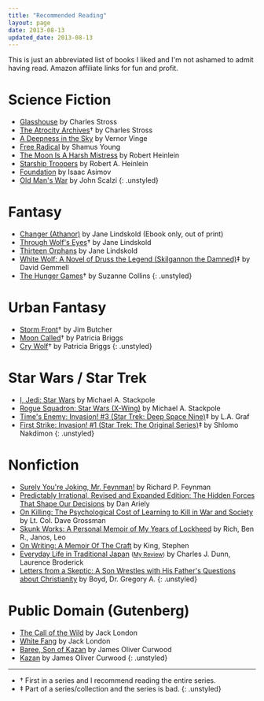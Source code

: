 ```yaml
---
title: "Recommended Reading"
layout: page
date: 2013-08-13
updated_date: 2013-08-13
---
```


This is just an abbreviated list of books I liked and I'm not ashamed to admit having read.
Amazon affiliate links for fun and profit. 

# Science Fiction
* [Glasshouse](http://amzn.to/16KeS7w) by Charles Stross
* [The Atrocity Archives](http://amzn.to/16ahXP4)&dagger; by Charles Stross
* [A Deepness in the Sky](http://amzn.to/16ai8Ki) by Vernor Vinge
* [Free Radical](http://www.shamusyoung.com/shocked/) by Shamus Young
* [The Moon Is A Harsh Mistress](http://amzn.to/19hi64z) by Robert Heinlein
* [Starship Troopers](http://amzn.to/14arYZo) by Robert A. Heinlein
* [Foundation](http://amzn.to/13znSdo) by Isaac Asimov
* [Old Man's War](http://amzn.to/13znWd8) by John Scalzi
{: .unstyled}

# Fantasy
* [Changer (Athanor)](http://amzn.to/16aioZH) by Jane Lindskold (Ebook only, out of print)
* [Through Wolf's Eyes](http://amzn.to/16aivoa)&dagger; by Jane Lindskold
* [Thirteen Orphans](http://amzn.to/16aiwIS) by Jane Lindskold
* [White Wolf: A Novel of Druss the Legend (Skilgannon the Damned)](http://amzn.to/14K2J3E)&Dagger; by David Gemmell
* [The Hunger Games](http://amzn.to/1buaV9O)&dagger; by Suzanne Collins
{: .unstyled}

# Urban Fantasy
* [Storm Front](http://amzn.to/16KfkCB)&dagger; by Jim Butcher
* [Moon Called](http://amzn.to/19hiBf1)&dagger; by Patricia Briggs
* [Cry Wolf](http://amzn.to/16KfpWY)&dagger; by Patricia Briggs
{: .unstyled}

# Star Wars / Star Trek
* [I, Jedi: Star Wars](http://amzn.to/14K2Xrs) by Michael A. Stackpole 
* [Rogue Squadron: Star Wars (X-Wing)](http://amzn.to/16aiMHI) by Michael A. Stackpole
* [Time's Enemy: Invasion! #3 (Star Trek: Deep Space Nine)](http://amzn.to/19hiEr6)&Dagger; by L.A. Graf
* [First Strike: Invasion! #1 (Star Trek: The Original Series)](http://amzn.to/16aiQY7)&Dagger; by Shlomo Nakdimon
{: .unstyled}

# Nonfiction
* [Surely You're Joking, Mr. Feynman!](http://amzn.to/19hiKPw) by Richard P. Feynman
* [Predictably Irrational, Revised and Expanded Edition: The Hidden Forces That Shape Our Decisions](http://amzn.to/19saQGH) by Dan Ariely
* [On Killing: The Psychological Cost of Learning to Kill in War and Society](http://amzn.to/14atb32) by Lt. Col. Dave Grossman
* [Skunk Works: A Personal Memoir of My Years of Lockheed](http://amzn.to/16KfGsQ) by Rich, Ben R., Janos, Leo
* [On Writing: A Memoir Of The Craft](http://amzn.to/19hiUXf) by King, Stephen
* [Everyday Life in Traditional Japan](http://amzn.to/16q6xpi) <small>([My Review](/blog/2013/08/05/researching-edo-period-japan))</small> by  Charles J. Dunn, Laurence Broderick 
* [Letters from a Skeptic: A Son Wrestles with His Father's Questions about Christianity](http://amzn.to/16KfIB5) by Boyd, Dr. Gregory A.
{: .unstyled}

# Public Domain (Gutenberg)

* [The Call of the Wild](http://www.gutenberg.org/ebooks/215) by Jack London
* [White Fang](http://www.gutenberg.org/ebooks/910) by Jack London
* [Baree, Son of Kazan](http://www.gutenberg.org/ebooks/4748) by James Oliver Curwood
* [Kazan](http://www.gutenberg.org/ebooks/10084) by James Oliver Curwood
{: .unstyled}

---

* &dagger; First in a series and I recommend reading the entire series.
* &Dagger; Part of a series/collection and the series is bad.
{: .unstyled}
